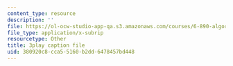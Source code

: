 ```yaml
---
content_type: resource
description: ''
file: https://ol-ocw-studio-app-qa.s3.amazonaws.com/courses/6-890-algorithmic-lower-bounds-fun-with-hardness-proofs-fall-2014/380920c8cca55160b2dd6478457bd448_5GEKCOhiqro.vtt
file_type: application/x-subrip
resourcetype: Other
title: 3play caption file
uid: 380920c8-cca5-5160-b2dd-6478457bd448
---
```

